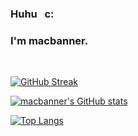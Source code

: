 ### Huhu &nbsp; c: 
### I'm macbanner.

<br>


[![GitHub Streak](https://github-readme-streak-stats.herokuapp.com?user=macbanner&theme=merko-flowers&border_radius=5&fire=DD701B)](https://git.io/streak-stats)

[![macbanner's GitHub stats](https://github-readme-stats.vercel.app/api?username=macbanner&show_icons=true&theme=merko)](https://github.com/macbanner/github-readme-stats)

[![Top Langs](https://github-readme-stats.vercel.app/api/top-langs/?username=macbanner&layout=compact&theme=merko)](https://github.com/macbanner/github-readme-stats)


<!--
**macbanner/macbanner** is a ✨ _special_ ✨ repository because its `README.md` (this file) appears on your GitHub profile.

Here are some ideas to get you started:

- 🔭 I’m currently working on ...
- 🌱 I’m currently learning ...
- 👯 I’m looking to collaborate on ...
- 🤔 I’m looking for help with ...
- 💬 Ask me about ...
- 📫 How to reach me: ...
- 😄 Pronouns: ...
- ⚡ Fun fact: ...
-->
